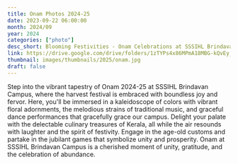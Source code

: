 ```yaml
---
title: Onam Photos 2024-25
date: 2023-09-22 06:00:00
month: 2024/09
year: 2024
categories: ["photo"]
desc_short: Blooming Festivities - Onam Celebrations at SSSIHL Brindavan Campus
link: https://drive.google.com/drive/folders/1zTYPs4x86MPmA18MBG-kQvEy_Go2wTTg?usp=drive_link
thumbnail: images/thumbnails/2025/onam.jpg
draft: false
---
```


 Step into the vibrant tapestry of Onam 2024-25 at SSSIHL Brindavan Campus, where the harvest festival is embraced with boundless joy and fervor. Here, you'll be immersed in a kaleidoscope of colors with vibrant floral adornments, the melodious strains of traditional music, and graceful dance performances that gracefully grace our campus. Delight your palate with the delectable culinary treasures of Kerala, all while the air resounds with laughter and the spirit of festivity. Engage in the age-old customs and partake in the jubilant games that symbolize unity and prosperity. Onam at SSSIHL Brindavan Campus is a cherished moment of unity, gratitude, and the celebration of abundance.